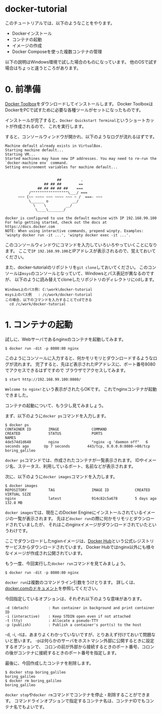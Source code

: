 docker-tutorial
===============

このチュートリアルでは、以下のようなことをやります。

* Dockerインストール
* コンテナの起動
* イメージの作成
* Docker Composeを使った複数コンテナの管理

以下の説明はWindows環境で試した場合のものになっています。
他のOSで試す場合はちょっと違うところがあります。

# 0. 前準備

[Docker Toolbox](https://www.docker.com/docker-toolbox)をダウンロードしてインストールします。
Docker ToolboxはDockerをPCで試すために必要な各種ツールがセットになったものです。

インストールが完了すると、`Docker Quickstart Terminal`というショートカットが作成されるので、
これを実行します。

すると、コンソールウィンドウが開かれ、以下のようなログが流れるはずです。

```
Machine default already exists in VirtualBox.
Starting machine default...
Starting VM...
Started machines may have new IP addresses. You may need to re-run the `docker-machine env` command.
Setting environment variables for machine default...


                        ##         .
                  ## ## ##        ==
               ## ## ## ## ##    ===
           /"""""""""""""""""\___/ ===
      ~~~ {~~ ~~~~ ~~~ ~~~~ ~~~ ~ /  ===- ~~~
           \______ o           __/
             \    \         __/
              \____\_______/

docker is configured to use the default machine with IP 192.168.99.100
For help getting started, check out the docs at https://docs.docker.com
NOTE: When using interactive commands, prepend winpty. Examples: 'winpty docker run -it ...', 'winpty docker exec -it ...'.
```

このコンソールウィンドウにコマンドを入力していろいろやっていくことになります。
ここで`IP 192.168.99.100`とIPアドレスが表示されるので、覚えておいてください。

また、docker-tutorialのリポジトリを`git clone`しておいてください。
このコンソールは`msys`のコンソールとなっていて、Windowsとパス表記が異なるのですが、
以下のように読み替えてcloneしたリポジトリのディレクトリにcdします。

```
Windows上のパス例: C:\work\docker-tutorial
msys上のパス例   : /c/work/docker-tutorial
この場合、以下のコマンドを入力することでcdできる
  cd /c/work/docker-tutorial
```

# 1. コンテナの起動

試しに、Webサーバであるnginxのコンテナを起動してみます。

```
$ docker run -dit -p 8080:80 nginx
```

このようにコンソールに入力すると、何かモリモリとダウンロードするようなログが流れます。
完了すると、先ほど表示されたIPアドレスに、ポート番号8080でアクセスできるはずですので
ブラウザでアクセスしてみます。

```
$ start http://192.168.99.100:8080/
```

`Welcome to nginx!`という表示がされたらOKです。
これでnginxコンテナが起動できました。

コンテナの起動について、もう少し見てみましょう。

まず、以下のように`docker ps`コマンドを入力します。

```
$ docker ps
CONTAINER ID        IMAGE               COMMAND                  CREATED             STATUS              PORTS                           NAMES
4de574d1d648        nginx               "nginx -g 'daemon off"   6 seconds ago       Up 7 seconds        443/tcp, 0.0.0.0:8080->80/tcp   boring_galileo
```

`docker ps`コマンドでは、作成されたコンテナが一覧表示されます。
IDやイメージ名、ステータス、利用しているポート、名前などが表示されます。

次に、以下のように`docker images`コマンドを入力します。

```
$ docker images
REPOSITORY          TAG                 IMAGE ID            CREATED             VIRTUAL SIZE
nginx               latest              914c82c5a678        5 days ago          132.8 MB
```

`docker images`では、現在このDocker Engineにインストールされているイメージの一覧が表示されます。
先ほど`docker run`の際に何かモリモリとダウンロードされていましたが、
それはこのnginxイメージがダウンロードされていたというわけです。

ここでダウンロードしたngixnイメージは、[Docker Hub](https://hub.docker.com/)という公式レジストリサービスからダウンロードされています。
Docker Hubではnginx以外にも様々なイメージが作成され公開されています。


もう一度、今回実行した`docker run`コマンドを見てみましょう。

```
$ docker run -dit -p 8080:80 nginx
```

`docker run`は複数のコマンドライン引数をうけとります。
詳しくは、[docker.comのドキュメント](https://docs.docker.com/reference/commandline/run/)を参照してください。

今回指定しているオプションは、それぞれ以下のような意味があります。

```
-d (detach)			: Run container in background and print container ID
-i (interactive)	: Keep STDIN open even if not attached
-t (tty)			: Allocate a pseudo-TTY
-p (publish)		: Publish a container's port(s) to the host
```

-d, -i, -tは、あまりよくわかっていないですが、とりあえず付けておいて問題ないと思います。
-pは何らかのサーバをホストマシン外部に公開するときに設定するオプションで、
コロンの前が外部から接続するときのポート番号、コロンの後がコンテナに接続するときのポート番号を指定します。

最後に、今回作成したコンテナを削除します。

```
$ docker stop boring_galileo
boring_galileo
$ docker rm boring_galileo
boring_galileo
```

`docker stop`や`docker rm`コマンドでコンテナを停止・削除することができます。
コマンドラインオプションで指定するコンテナ名は、コンテナIDでもコンテナ名でもよいです。


